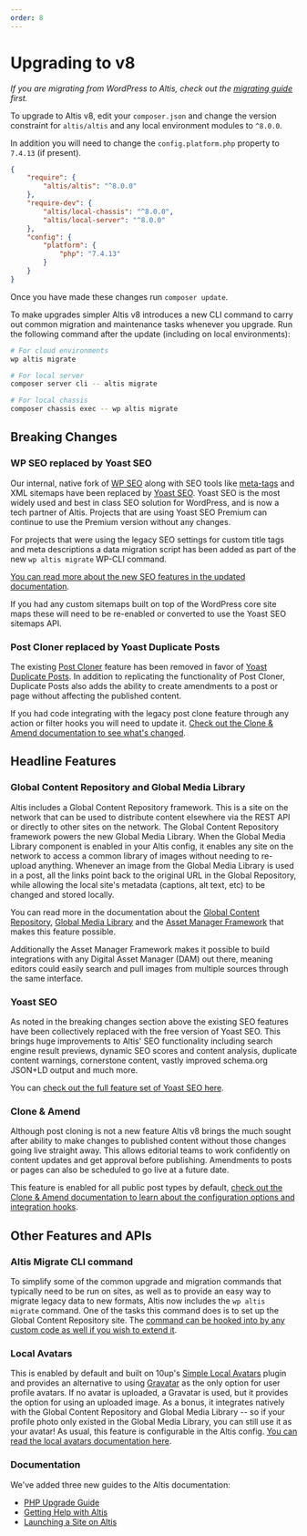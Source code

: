 ```yaml
---
order: 8
---
```


# Upgrading to v8

_If you are migrating from WordPress to Altis, check out the [migrating guide](../migrating/) first._

To upgrade to Altis v8, edit your `composer.json` and change the version constraint for `altis/altis` and any local environment
modules to `^8.0.0`.

In addition you will need to change the `config.platform.php` property to `7.4.13` (if present).

```json
{
    "require": {
        "altis/altis": "^8.0.0"
    },
    "require-dev": {
        "altis/local-chassis": "^8.0.0",
        "altis/local-server": "^8.0.0"
    },
    "config": {
        "platform": {
            "php": "7.4.13"
        }
    }
}
```

Once you have made these changes run `composer update`.

To make upgrades simpler Altis v8 introduces a new CLI command to carry out common migration and maintenance tasks whenever you
upgrade. Run the following command after the update (including on local environments):

```sh
# For cloud environments
wp altis migrate

# For local server
composer server cli -- altis migrate

# For local chassis
composer chassis exec -- wp altis migrate
```

## Breaking Changes

### WP SEO replaced by Yoast SEO

Our internal, native fork of [WP SEO](https://github.com/humanmade/wp-seo) along with SEO tools
like [meta-tags](https://github.com/humanmade/meta-tags) and XML sitemaps have been replaced
by [Yoast SEO](https://github.com/Yoast/wordpress-seo/). Yoast SEO is the most widely used and best in class SEO solution for
WordPress, and is now a tech partner of Altis. Projects that are using Yoast SEO Premium can continue to use the Premium version
without any changes.

For projects that were using the legacy SEO settings for custom title tags and meta descriptions a data migration script has been
added as part of the new `wp altis migrate` WP-CLI command.

[You can read more about the new SEO features in the updated documentation](docs://seo/README.md).

If you had any custom sitemaps built on top of the WordPress core site maps these will need to be re-enabled or converted to use the
Yoast SEO sitemaps API.

### Post Cloner replaced by Yoast Duplicate Posts

The existing [Post Cloner](https://github.com/humanmade/post-cloner) feature has been removed in favor
of [Yoast Duplicate Posts](https://github.com/Yoast/duplicate-post). In addition to replicating the functionality of Post Cloner,
Duplicate Posts also adds the ability to create amendments to a post or page without affecting the published content.

If you had code integrating with the legacy post clone feature through any action or filter hooks you will need to update
it. [Check out the Clone & Amend documentation to see what's changed](docs://workflow/clone-and-amend.md).

## Headline Features

### Global Content Repository and Global Media Library

Altis includes a Global Content Repository framework. This is a site on the network that can be used to distribute content elsewhere
via the REST API or directly to other sites on the network. The Global Content Repository framework powers the new Global Media
Library. When the Global Media Library component is enabled in your Altis config, it enables any site on the network to access a
common library of images without needing to re-upload anything. Whenever an image from the Global Media Library is used in a post,
all the links point back to the original URL in the Global Repository, while allowing the local site's metadata (captions, alt text,
etc) to be changed and stored locally.

You can read more in the documentation about
the [Global Content Repository](docs://core/global-content-repository.md), [Global Media Library](docs://media/global-media-library.md)
and the [Asset Manager Framework](docs://media/asset-manager-framework.md) that makes this feature possible.

Additionally the Asset Manager Framework makes it possible to build integrations with any Digital Asset Manager (DAM) out there,
meaning editors could easily search and pull images from multiple sources through the same interface.

### Yoast SEO

As noted in the breaking changes section above the existing SEO features have been collectively replaced with the free version of
Yoast SEO. This brings huge improvements to Altis' SEO functionality including search engine result previews, dynamic SEO scores and
content analysis, duplicate content warnings, cornerstone content, vastly improved schema.org JSON+LD output and much more.

You can [check out the full feature set of Yoast SEO here](https://yoast.com/wordpress/plugins/seo/).

### Clone & Amend

Although post cloning is not a new feature Altis v8 brings the much sought after ability to make changes to published content
without those changes going live straight away. This allows editorial teams to work confidently on content updates and get approval
before publishing. Amendments to posts or pages can also be scheduled to go live at a future date.

This feature is enabled for all public post types by
default, [check out the Clone & Amend documentation to learn about the configuration options and integration hooks](docs://workflow/clone-and-amend.md).

## Other Features and APIs

### Altis Migrate CLI command

To simplify some of the common upgrade and migration commands that typically need to be run on sites, as well as to provide an easy
way to migrate legacy data to new formats, Altis now includes the `wp altis migrate` command. One of the tasks this command does is
to set up the Global Content Repository site.
The [command can be hooked into by any custom code as well if you wish to extend it](docs://core/cli-command.md).

### Local Avatars

This is enabled by default and built on 10up's [Simple Local Avatars](https://github.com/10up/simple-local-avatars) plugin and
provides an alternative to using [Gravatar](https://gravatar.com/) as the only option for user profile avatars. If no avatar is
uploaded, a Gravatar is used, but it provides the option for using an uploaded image. As a bonus, it integrates natively with the
Global Content Repository and Global Media Library -- so if your profile photo only existed in the Global Media Library, you can
still use it as your avatar! As usual, this feature is configurable in the Altis
config. [You can read the local avatars documentation here](docs://cms/local-avatars.md).

### Documentation

We've added three new guides to the Altis documentation:

* [PHP Upgrade Guide](../updating-php/README.md)
* [Getting Help with Altis](../getting-help-with-altis.md)
* [Launching a Site on Altis](../launching-a-site-on-altis.md)
